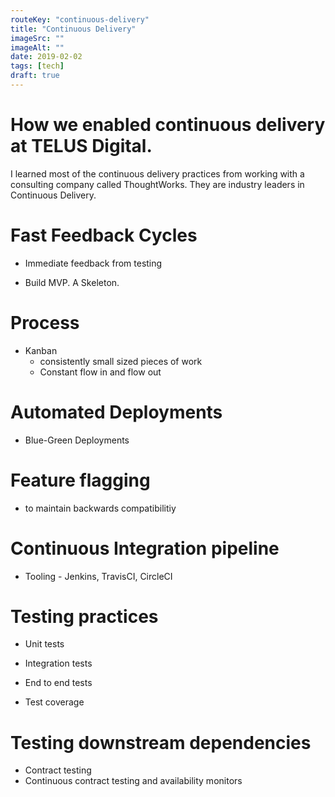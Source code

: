 ```yaml
---
routeKey: "continuous-delivery"
title: "Continuous Delivery"
imageSrc: ""
imageAlt: ""
date: 2019-02-02
tags: [tech]
draft: true
---
```


# How we enabled continuous delivery at TELUS Digital.


I learned most of the continuous delivery practices from working with a
consulting company called ThoughtWorks. They are industry leaders in
Continuous Delivery.








# Fast Feedback Cycles
- Immediate feedback from testing


- Build MVP. A Skeleton.





# Process
- Kanban
  - consistently small sized pieces of work
  - Constant flow in and flow out

# Automated Deployments
- Blue-Green Deployments

# Feature flagging
 - to maintain backwards compatibilitiy

# Continuous Integration pipeline
- Tooling - Jenkins, TravisCI, CircleCI


# Testing practices
- Unit tests
- Integration tests
- End to end tests

- Test coverage

# Testing downstream dependencies
- Contract testing
- Continuous contract testing and availability monitors

